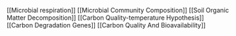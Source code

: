 [[Microbial respiration]]
[[Microbial Community Composition]]
[[Soil Organic Matter Decomposition]]
[[Carbon Quality-temperature Hypothesis]]
[[Carbon Degradation Genes]]
[[Carbon Quality And Bioavailability]]
